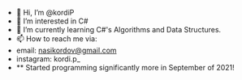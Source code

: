 - 👋 Hi, I’m @kordiP
- 👀 I’m interested in C#
- 🌱 I’m currently learning C#'s Algorithms and Data Structures.
- 📫 How to reach me via:
- email: nasikordov@gmail.com
- instagram: kordi.p_
- ** Started programming significantly more in September of 2021!

<!---
kordiP/kordiP is a ✨ special ✨ repository because its `README.md` (this file) appears on your GitHub profile.
You can click the Preview link to take a look at your changes.
--->
